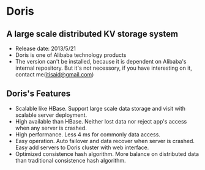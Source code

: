 # Doris #
## A large scale distributed KV storage system ##

- Release date: 2013/5/21
- Doris is one of Alibaba technology products
- The version can't be installed, because it is dependent on Alibaba's internal repository. But it's not necessory, if you have interesting on it, contact me(itisaid@gmail.com)

## Doris's Features ##
- Scalable like HBase. Support large scale data storage and visit with scalable server deployment.
- High available than HBase. Neither lost data nor reject app's access when any server is crashed.
- High performance. Less 4 ms for commonly data access.
- Easy operation. Auto failover and data recover when server is crashed. Easy add servers to Doris cluster with web interface.
- Optimized consistence hash algorithm. More balance on distributed data than traditional consistence hash algorithm.

